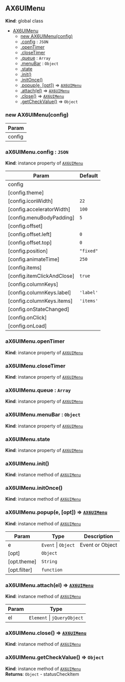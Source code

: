 <a name="AX6UIMenu"></a>

## AX6UIMenu
**Kind**: global class  

* [AX6UIMenu](#AX6UIMenu)
    * [new AX6UIMenu(config)](#new_AX6UIMenu_new)
    * [.config](#AX6UIMenu+config) : <code>JSON</code>
    * [.openTimer](#AX6UIMenu+openTimer)
    * [.closeTimer](#AX6UIMenu+closeTimer)
    * [.queue](#AX6UIMenu+queue) : <code>Array</code>
    * [.menuBar](#AX6UIMenu+menuBar) : <code>Object</code>
    * [.state](#AX6UIMenu+state)
    * [.init()](#AX6UIMenu+init)
    * [.initOnce()](#AX6UIMenu+initOnce)
    * [.popup(e, [opt])](#AX6UIMenu+popup) ⇒ [<code>AX6UIMenu</code>](#AX6UIMenu)
    * [.attach(el)](#AX6UIMenu+attach) ⇒ [<code>AX6UIMenu</code>](#AX6UIMenu)
    * [.close()](#AX6UIMenu+close) ⇒ [<code>AX6UIMenu</code>](#AX6UIMenu)
    * [.getCheckValue()](#AX6UIMenu+getCheckValue) ⇒ <code>Object</code>

<a name="new_AX6UIMenu_new"></a>

### new AX6UIMenu(config)

| Param |
| --- |
| config | 

<a name="AX6UIMenu+config"></a>

### aX6UIMenu.config : <code>JSON</code>
**Kind**: instance property of [<code>AX6UIMenu</code>](#AX6UIMenu)  

| Param | Default |
| --- | --- |
| config |  | 
| [config.theme] |  | 
| [config.iconWidth] | <code>22</code> | 
| [config.acceleratorWidth] | <code>100</code> | 
| [config.menuBodyPadding] | <code>5</code> | 
| [config.offset] |  | 
| [config.offset.left] | <code>0</code> | 
| [config.offset.top] | <code>0</code> | 
| [config.position] | <code>&quot;fixed&quot;</code> | 
| [config.animateTime] | <code>250</code> | 
| [config.items] |  | 
| [config.itemClickAndClose] | <code>true</code> | 
| [config.columnKeys] |  | 
| [config.columnKeys.label] | <code>&#x27;label&#x27;</code> | 
| [config.columnKeys.items] | <code>&#x27;items&#x27;</code> | 
| [config.onStateChanged] |  | 
| [config.onClick] |  | 
| [config.onLoad] |  | 

<a name="AX6UIMenu+openTimer"></a>

### aX6UIMenu.openTimer
**Kind**: instance property of [<code>AX6UIMenu</code>](#AX6UIMenu)  
<a name="AX6UIMenu+closeTimer"></a>

### aX6UIMenu.closeTimer
**Kind**: instance property of [<code>AX6UIMenu</code>](#AX6UIMenu)  
<a name="AX6UIMenu+queue"></a>

### aX6UIMenu.queue : <code>Array</code>
**Kind**: instance property of [<code>AX6UIMenu</code>](#AX6UIMenu)  
<a name="AX6UIMenu+menuBar"></a>

### aX6UIMenu.menuBar : <code>Object</code>
**Kind**: instance property of [<code>AX6UIMenu</code>](#AX6UIMenu)  
<a name="AX6UIMenu+state"></a>

### aX6UIMenu.state
**Kind**: instance property of [<code>AX6UIMenu</code>](#AX6UIMenu)  
<a name="AX6UIMenu+init"></a>

### aX6UIMenu.init()
**Kind**: instance method of [<code>AX6UIMenu</code>](#AX6UIMenu)  
<a name="AX6UIMenu+initOnce"></a>

### aX6UIMenu.initOnce()
**Kind**: instance method of [<code>AX6UIMenu</code>](#AX6UIMenu)  
<a name="AX6UIMenu+popup"></a>

### aX6UIMenu.popup(e, [opt]) ⇒ [<code>AX6UIMenu</code>](#AX6UIMenu)
**Kind**: instance method of [<code>AX6UIMenu</code>](#AX6UIMenu)  

| Param | Type | Description |
| --- | --- | --- |
| e | <code>Event</code> \| <code>Object</code> | Event or Object |
| [opt] | <code>Object</code> |  |
| [opt.theme] | <code>String</code> |  |
| [opt.filter] | <code>function</code> |  |

<a name="AX6UIMenu+attach"></a>

### aX6UIMenu.attach(el) ⇒ [<code>AX6UIMenu</code>](#AX6UIMenu)
**Kind**: instance method of [<code>AX6UIMenu</code>](#AX6UIMenu)  

| Param | Type |
| --- | --- |
| el | <code>Element</code> \| <code>jQueryObject</code> | 

<a name="AX6UIMenu+close"></a>

### aX6UIMenu.close() ⇒ [<code>AX6UIMenu</code>](#AX6UIMenu)
**Kind**: instance method of [<code>AX6UIMenu</code>](#AX6UIMenu)  
<a name="AX6UIMenu+getCheckValue"></a>

### aX6UIMenu.getCheckValue() ⇒ <code>Object</code>
**Kind**: instance method of [<code>AX6UIMenu</code>](#AX6UIMenu)  
**Returns**: <code>Object</code> - statusCheckItem  
